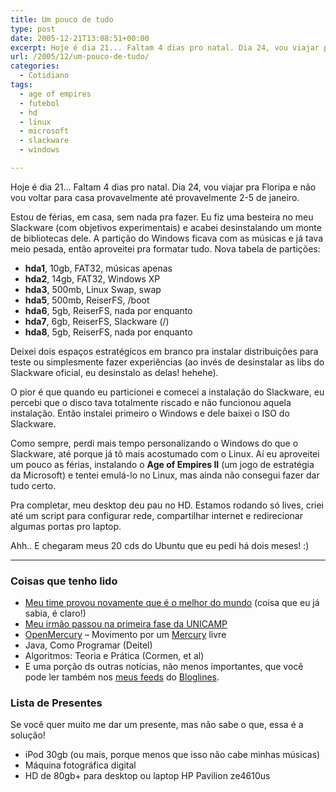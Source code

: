 ```yaml
---
title: Um pouco de tudo
type: post
date: 2005-12-21T13:08:51+00:00
excerpt: Hoje é dia 21... Faltam 4 dias pro natal. Dia 24, vou viajar pra Floripa e não vou voltar para casa provavelmente até provavelmente 2-5 de janeiro.
url: /2005/12/um-pouco-de-tudo/
categories:
  - Cotidiano
tags:
  - age of empires
  - futebol
  - hd
  - linux
  - microsoft
  - slackware
  - windows

---
```

Hoje é dia 21… Faltam 4 dias pro natal. Dia 24, vou viajar pra Floripa e não vou voltar para casa provavelmente até provavelmente 2-5 de janeiro.

Estou de férias, em casa, sem nada pra fazer. Eu fiz uma besteira no meu Slackware (com objetivos experimentais) e acabei desinstalando um monte de bibliotecas dele. A partição do Windows ficava com as músicas e já tava meio pesada, então aproveitei pra formatar tudo. Nova tabela de partições:

  * **hda1**, 10gb, FAT32, músicas apenas
  * **hda2**, 14gb, FAT32, Windows XP
  * **hda3**, 500mb, Linux Swap, swap
  * **hda5**, 500mb, ReiserFS, /boot
  * **hda6**, 5gb, ReiserFS, nada por enquanto
  * **hda7**, 6gb, ReiserFS, Slackware (/)
  * **hda8**, 5gb, ReiserFS, nada por enquanto

Deixei dois espaços estratégicos em branco pra instalar distribuições para teste ou simplesmente fazer experiências (ao invés de desinstalar as libs do Slackware oficial, eu desinstalo as delas! hehehe).

O pior é que quando eu particionei e comecei a instalação do Slackware, eu percebi que o disco tava totalmente riscado e não funcionou aquela instalação. Então instalei primeiro o Windows e dele baixei o ISO do Slackware.

Como sempre, perdi mais tempo personalizando o Windows do que o Slackware, até porque já tô mais acostumado com o Linux. Aí eu aproveitei um pouco as férias, instalando o **Age of Empires II** (um jogo de estratégia da Microsoft) e tentei emulá-lo no Linux, mas ainda não consegui fazer dar tudo certo.

Pra completar, meu desktop deu pau no HD. Estamos rodando só lives, criei até um script para configurar rede, compartilhar internet e redirecionar algumas portas pro laptop.

Ahh.. E chegaram meus 20 cds do Ubuntu que eu pedi há dois meses! :)

* * *

### Coisas que tenho lido

  * [Meu time provou novamente que é o melhor do mundo][2] (coisa que eu já sabia, é claro!)
  * [Meu irmão passou na primeira fase da UNICAMP][3]
  * [OpenMercury][4] – Movimento por um [Mercury][5] livre
  * Java, Como Programar (Deitel)
  * Algoritmos: Teoria e Prática (Cormen, et al)
  * E uma porção ds outras notícias, não menos importantes, que você pode ler também nos [meus feeds][6] do [Bloglines][7].

### Lista de Presentes

Se você quer muito me dar um presente, mas não sabe o que, essa é a solução!

  * iPod 30gb (ou mais, porque menos que isso não cabe minhas músicas)
  * Máquina fotográfica digital
  * HD de 80gb+ para desktop ou laptop HP Pavilion ze4610us

 [2]: http://esportes.terra.com.br/futebol/mundialdeclubes2005
 [3]: http://brunomadeira.blogspot.com/2005/12/passei.html
 [4]: http://openmercury.blogspot.com/
 [5]: http://www.mercury.to
 [6]: http://www.bloglines.com/public/tmadeira
 [7]: http://www.bloglines.com

